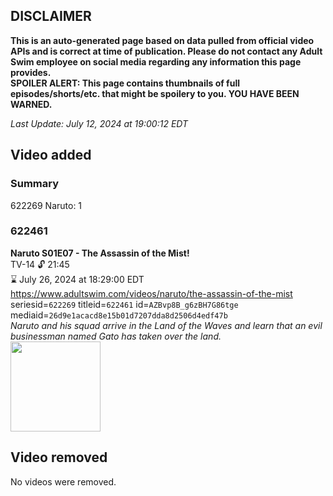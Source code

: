 ## DISCLAIMER
**This is an auto-generated page based on data pulled from official video APIs and is correct at time of publication. Please do not contact any Adult Swim employee on social media regarding any information this page provides.**  
**SPOILER ALERT: This page contains thumbnails of full episodes/shorts/etc. that might be spoilery to you. YOU HAVE BEEN WARNED.**  

_Last Update: July 12, 2024 at 19:00:12 EDT_
## Video added
### Summary
622269 Naruto: 1  
### 622461
**Naruto S01E07 - The Assassin of the Mist!**  
TV-14 🔓 21:45  
⌛ July 26, 2024 at 18:29:00 EDT  
https://www.adultswim.com/videos/naruto/the-assassin-of-the-mist  
seriesid=`622269` titleid=`622461` id=`AZBvp8B_g6zBH7G86tge` mediaid=`26d9e1acacd8e15b01d7207dda8d2506d4edf47b`  
_Naruto and his squad arrive in the Land of the Waves and learn that an evil businessman named Gato has taken over the land._  
<a href="https://media.cdn.adultswim.com/uploads/20240701/thumbnails/2_24711456208-NarutoClassic_Ep007_Still_1920x1080_Pillarbox.jpg"><img src="https://media.cdn.adultswim.com/uploads/20240701/thumbnails/2_24711456208-NarutoClassic_Ep007_Still_1920x1080_Pillarbox.jpg" height="144px" /></a>
## Video removed
No videos were removed.  
